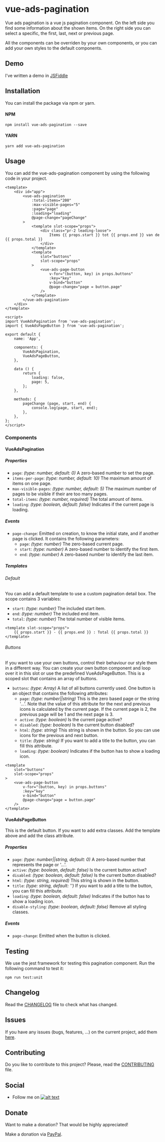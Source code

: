 # vue-ads-pagination

Vue ads pagination is a vue js pagination component. 
On the left side you find some information about the shown items.
On the right side you can select a specific, the first, last, next or previous page.

All the components can be overriden by your own components, 
or you can add your own styles to the default components.

## Demo

I've written a demo in [JSFiddle](https://jsfiddle.net/arnedesmedt/18n9k6vm)

## Installation

You can install the package via npm or yarn.

#### NPM

```npm install vue-ads-pagination --save```

#### YARN

```yarn add vue-ads-pagination```

## Usage

You can add the vue-ads-pagination component by using the following code in your project.

```vue
<template>
    <div id="app">
        <vue-ads-pagination
            :total-items="200"
            :max-visible-pages="5"
            :page="page"
            :loading="loading"
            @page-change="pageChange"
        >
            <template slot-scope="props">
                <div class="pr-2 leading-loose">
                    Items {{ props.start }} tot {{ props.end }} van de {{ props.total }}
                </div>
            </template>
            <template
                slot="buttons"
                slot-scope="props"
            >
                <vue-ads-page-button
                    v-for="(button, key) in props.buttons"
                    :key="key"
                    v-bind="button"
                    @page-change="page = button.page"
                />
            </template>
        </vue-ads-pagination>
    </div>
</template>

<script>
import VueAdsPagination from 'vue-ads-pagination';
import { VueAdsPageButton } from 'vue-ads-pagination';

export default {
    name: 'App',
    
    components: {
        VueAdsPagination,
        VueAdsPageButton,
    },

    data () {
        return {
            loading: false,
            page: 5,
        };
    },

    methods: {
        pageChange (page, start, end) {
            console.log(page, start, end);
        },
    },
};
</script>
```

### Components

#### VueAdsPagination

##### Properties

- `page`: *(type: number, default: 0)* A zero-based number to set the page.
- `items-per-page`: *(type: number, default: 10)* The maximum amount of items on one page.
- `max-visible-pages`: *(type: number, default: 5)* The maximum number of pages to be visible if their are too many pages.
- `total-items`: *(type: number, required)* The total amount of items.
- `loading`: *(type: boolean, default: false)* Indicates if the current page is loading.

##### Events

- `page-change`: Emitted on creation, to know the initial state, and if another page is clicked. It contains the following parameters:
    - `page`: *(type: number)* The zero-based current page.
    - `start`: *(type: number)* A zero-based number to identify the first item.
    - `end`: *(type: number)* A zero-based number to identify the last item.
        
##### Templates

###### Default

You can add a default template to use a custom pagination detail box.
The scope contains 3 variables:

- `start`: *(type: number)* The included start item.
- `end`: *(type: number)* The included end item.
- `total`: *(type: number)* The total number of visible items.

```vue
<template slot-scope="props">
    {{ props.start }} - {{ props.end }} : Total {{ props.total }}
</template>
```

###### Buttons

If you want to use your own buttons, control their behaviour our style them in a different way.
You can create your own button component and loop over it in this slot or use the predefined VueAdsPageButton.
This is a scoped slot that contains an array of buttons.

- `buttons`: *(type: Array)* A list of all buttons currently used. One button is an object that contains the following attributes:
    - `page`: *(type: number||string)* This is the zero based page or the string '...'. 
    Note that the value of this attribute for the next and previous icons is calculated by the current page.
    If the current page is 2, the previous page will be 1 and the next page is 3.
    - `active`: *(type: boolean)* Is the current page active?
    - `disabled`: *(type: boolean)* Is the current button disabled?
    - `html`: *(type: string)* This string is shown in the button. So you can use icons for the previous and next button.
    - `title`: *(type: string)* If you want to add a title to the button, you can fill this attribute.
    - `loading`: *(type: boolean)* Indicates if the button has to show a loading icon.    

```vue
<template
    slot="buttons"
    slot-scope="props"
>
    <vue-ads-page-button
        v-for="(button, key) in props.buttons"
        :key="key"
        v-bind="button"
        @page-change="page = button.page"
    />
</template>
```

#### VueAdsPageButton

This is the default button. If you want to add extra classes. Add the template above and add the class attribute.

##### Properties

- `page`: *(type: number||string, default: 0)* A zero-based number that represents the page or '...'.
- `active`: *(type: boolean, default: false)* Is the current button active?
- `disabled`: *(type: boolean, default: false)* Is the current button disabled?
- `html`: *(type: string, required)* This string is shown in the button.
- `title`: *(type: string, default: '')* If you want to add a title to the button, you can fill this attribute.
- `loading`: *(type: boolean, default: false)* Indicates if the button has to show a loading icon.
- `disable-styling`: *(type: boolean, default: false)* Remove all styling classes.


##### Events

- `page-change`: Emitted when the button is clicked.

## Testing

We use the jest framework for testing this pagination component. Run the following command to test it:

```
npm run test:unit
```

## Changelog

Read the [CHANGELOG](CHANGELOG.md) file to check what has changed.

## Issues

If you have any issues (bugs, features, ...) on the current project, add them [here](https://gitlab.com/arnedesmedt/vue-ads-pagination/issues/new).

## Contributing

Do you like to contribute to this project? Please, read the [CONTRIBUTING](CONTRIBUTING.md) file.

## Social

[1]: http://www.twitter.com/arnesmedt
[1.1]: http://i.imgur.com/wWzX9uB.png (@ArneSmedt)
 - Follow me on [![alt text][1.1]][1]
 
## Donate

Want to make a donation? 
That would be highly appreciated!

Make a donation via [PayPal](https://www.paypal.me/arnedesmedt).
